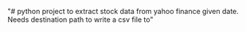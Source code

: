 "# python project to extract stock data from yahoo finance given date. Needs destination path to write a csv file to" 
